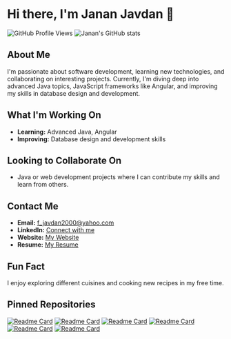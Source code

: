 # Hi there, I'm Janan Javdan 👋

![GitHub Profile Views](https://komarev.com/ghpvc/?username=JananJavdan&color=blue)
![Janan's GitHub stats](https://github-readme-stats.vercel.app/api?username=JananJavdan&show_icons=true&theme=radical)

## About Me
I'm passionate about software development, learning new technologies, and collaborating on interesting projects. Currently, I'm diving deep into advanced Java topics, JavaScript frameworks like Angular, and improving my skills in database design and development.

## What I'm Working On
- **Learning:** Advanced Java, Angular
- **Improving:** Database design and development skills

## Looking to Collaborate On
- Java or web development projects where I can contribute my skills and learn from others.

## Contact Me
- **Email:** [f_javdan2000@yahoo.com](mailto:f_javdan2000@yahoo.com)
- **LinkedIn:** [Connect with me](https://www.linkedin.com/in/yourprofile)
- **Website:** [My Website](https://jananjavdan.github.io/)
- **Resume:** [My Resume](https://jananjavdan.github.io/resume)

## Fun Fact
I enjoy exploring different cuisines and cooking new recipes in my free time.

## Pinned Repositories
[![Readme Card](https://github-readme-stats.vercel.app/api/pin/?username=JananJavdan&repo=AnimalShelterTestingJanan)](https://github.com/JananJavdan/AnimalShelterTestingJanan)
[![Readme Card](https://github-readme-stats.vercel.app/api/pin/?username=JananJavdan&repo=IceCreamFlavorsTest)](https://github.com/JananJavdan/IceCreamFlavorsTest)
[![Readme Card](https://github-readme-stats.vercel.app/api/pin/?username=JananJavdan&repo=JDBCProject4)](https://github.com/JananJavdan/JDBCProject4)
[![Readme Card](https://github-readme-stats.vercel.app/api/pin/?username=JananJavdan&repo=MysqlProject2)](https://github.com/JananJavdan/MysqlProject2)
[![Readme Card](https://github-readme-stats.vercel.app/api/pin/?username=JananJavdan&repo=WinkelProjectSQLJanan)](https://github.com/JananJavdan/WinkelProjectSQLJanan)
[![Readme Card](https://github-readme-stats.vercel.app/api/pin/?username=JananJavdan&repo=JPA-CRUD)](https://github.com/JananJavdan/JPA-CRUD)
